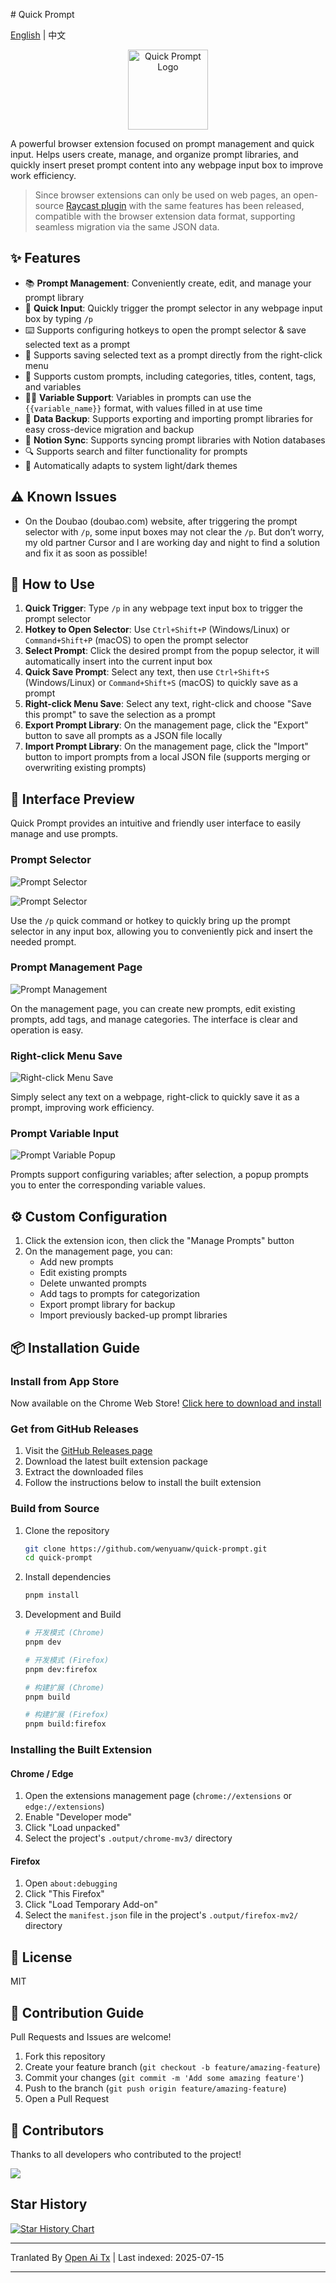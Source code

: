 <translate-content># Quick Prompt

[English](https://raw.githubusercontent.com/wenyuanw/quick-prompt/main/./README_en.md) | 中文

<p align="center">
  <img src="https://raw.githubusercontent.com/wenyuanw/quick-prompt/main/./assets/icon.png" alt="Quick Prompt Logo" width="128" style="background: transparent;">
</p>

A powerful browser extension focused on prompt management and quick input. Helps users create, manage, and organize prompt libraries, and quickly insert preset prompt content into any webpage input box to improve work efficiency.

> Since browser extensions can only be used on web pages, an open-source [Raycast plugin](https://github.com/wenyuanw/quick-prompt-raycast) with the same features has been released, compatible with the browser extension data format, supporting seamless migration via the same JSON data.

## ✨ Features

- 📚 **Prompt Management**: Conveniently create, edit, and manage your prompt library
- 🚀 **Quick Input**: Quickly trigger the prompt selector in any webpage input box by typing `/p`
- ⌨️ Supports configuring hotkeys to open the prompt selector & save selected text as a prompt
- 📑 Supports saving selected text as a prompt directly from the right-click menu
- 🎯 Supports custom prompts, including categories, titles, content, tags, and variables
- 🧑‍💻 **Variable Support**: Variables in prompts can use the `{{variable_name}}` format, with values filled in at use time
- 💾 **Data Backup**: Supports exporting and importing prompt libraries for easy cross-device migration and backup
- 🔗 **Notion Sync**: Supports syncing prompt libraries with Notion databases
- 🔍 Supports search and filter functionality for prompts
- 🌙 Automatically adapts to system light/dark themes

## ⚠️ Known Issues

- On the Doubao (doubao.com) website, after triggering the prompt selector with `/p`, some input boxes may not clear the `/p`. But don’t worry, my old partner Cursor and I are working day and night to find a solution and fix it as soon as possible!

## 🚀 How to Use

1. **Quick Trigger**: Type `/p` in any webpage text input box to trigger the prompt selector
2. **Hotkey to Open Selector**: Use `Ctrl+Shift+P` (Windows/Linux) or `Command+Shift+P` (macOS) to open the prompt selector
3. **Select Prompt**: Click the desired prompt from the popup selector, it will automatically insert into the current input box
4. **Quick Save Prompt**: Select any text, then use `Ctrl+Shift+S` (Windows/Linux) or `Command+Shift+S` (macOS) to quickly save as a prompt
5. **Right-click Menu Save**: Select any text, right-click and choose "Save this prompt" to save the selection as a prompt
6. **Export Prompt Library**: On the management page, click the "Export" button to save all prompts as a JSON file locally
7. **Import Prompt Library**: On the management page, click the "Import" button to import prompts from a local JSON file (supports merging or overwriting existing prompts)

## 📸 Interface Preview

Quick Prompt provides an intuitive and friendly user interface to easily manage and use prompts.

### Prompt Selector

![Prompt Selector](https://github.com/user-attachments/assets/41b9897c-d701-4ff0-97f7-2f1754f570a8)

![Prompt Selector](https://github.com/user-attachments/assets/22d9d30c-b4c3-4e34-a0a0-8ef51e2cb942)

Use the `/p` quick command or hotkey to quickly bring up the prompt selector in any input box, allowing you to conveniently pick and insert the needed prompt.

### Prompt Management Page

![Prompt Management](https://github.com/user-attachments/assets/371ae51e-1cee-4a66-a2a5-cca017396872)

On the management page, you can create new prompts, edit existing prompts, add tags, and manage categories. The interface is clear and operation is easy.

### Right-click Menu Save

![Right-click Menu Save](https://github.com/user-attachments/assets/17fc3bfd-3fa4-4b0b-ae1a-5cfd0b62be2e)

Simply select any text on a webpage, right-click to quickly save it as a prompt, improving work efficiency.

### Prompt Variable Input

![Prompt Variable Popup](https://github.com/user-attachments/assets/c91c1156-983a-454d-aad0-5698b0291b9b)

Prompts support configuring variables; after selection, a popup prompts you to enter the corresponding variable values.

## ⚙️ Custom Configuration

1. Click the extension icon, then click the "Manage Prompts" button
2. On the management page, you can:
   - Add new prompts
   - Edit existing prompts
   - Delete unwanted prompts
   - Add tags to prompts for categorization
   - Export prompt library for backup
   - Import previously backed-up prompt libraries

## 📦 Installation Guide

### Install from App Store

Now available on the Chrome Web Store! [Click here to download and install](https://chromewebstore.google.com/detail/quick-prompt/hnjamiaoicaepbkhdoknhhcedjdocpkd)

### Get from GitHub Releases

1. Visit the [GitHub Releases page](https://github.com/wenyuanw/quick-prompt/releases)
2. Download the latest built extension package
3. Extract the downloaded files
4. Follow the instructions below to install the built extension

### Build from Source

1. Clone the repository</translate-content>
   ```bash
   git clone https://github.com/wenyuanw/quick-prompt.git
   cd quick-prompt
   ```
2. Install dependencies
   ```bash
   pnpm install
   ```
3. Development and Build

   ```bash
   # 开发模式 (Chrome)
   pnpm dev
   
   # 开发模式 (Firefox)
   pnpm dev:firefox
   
   # 构建扩展 (Chrome)
   pnpm build
   
   # 构建扩展 (Firefox)
   pnpm build:firefox
   ```
### Installing the Built Extension

#### Chrome / Edge
1. Open the extensions management page (`chrome://extensions` or `edge://extensions`)
2. Enable "Developer mode"
3. Click "Load unpacked"
4. Select the project's `.output/chrome-mv3/` directory

#### Firefox
1. Open `about:debugging`
2. Click "This Firefox"
3. Click "Load Temporary Add-on"
4. Select the `manifest.json` file in the project's `.output/firefox-mv2/` directory

## 📄 License

MIT

## 🤝 Contribution Guide

Pull Requests and Issues are welcome!

1. Fork this repository
2. Create your feature branch (`git checkout -b feature/amazing-feature`)
3. Commit your changes (`git commit -m 'Add some amazing feature'`)
4. Push to the branch (`git push origin feature/amazing-feature`)
5. Open a Pull Request

## 👏 Contributors

Thanks to all developers who contributed to the project!

<a href="https://github.com/wenyuanw/quick-prompt/graphs/contributors">
  <img src="https://contrib.rocks/image?repo=wenyuanw/quick-prompt" />
</a>


## Star History

[![Star History Chart](https://api.star-history.com/svg?repos=wenyuanw/quick-prompt&type=Date)](https://www.star-history.com/#wenyuanw/quick-prompt&Date)



---

Tranlated By [Open Ai Tx](https://github.com/OpenAiTx/OpenAiTx) | Last indexed: 2025-07-15

---